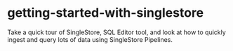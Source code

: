 # getting-started-with-singlestore
 Take a quick tour of SingleStore, SQL Editor tool, and look at how to quickly ingest and query lots of data using SingleStore Pipelines.
